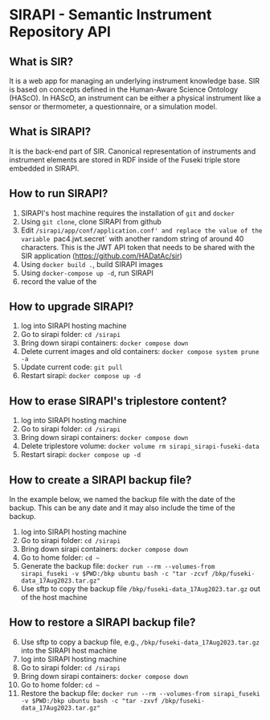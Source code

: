 # SIRAPI - Semantic Instrument Repository API

## What is SIR?

It is a web app for managing an underlying instrument knowledge base. SIR is based on concepts defined in the Human-Aware Science Ontology (HAScO). In HAScO, an instrument can be either a physical instrument like a sensor or thermometer, a questionnaire, or a simulation model.

## What is SIRAPI?

It is the back-end part of SIR. Canonical representation of instruments and instrument elements are stored in RDF inside of the Fuseki triple store embedded in SIRAPI. 

## How to run SIRAPI?

1. SIRAPI's host machine requires the installation of `git` and `docker`
2. Using `git clone`, clone SIRAPI from github
3. Edit `/sirapi/app/conf/application.conf' and replace the value of the variable `pac4.jwt.secret` with another random string of around 40 characters. This is the JWT API token that needs to be shared with the SIR application (https://github.com/HADatAc/sir)
4. Using `docker build .`, build SIRAPI images
5. Using `docker-compose up -d`, run SIRAPI
6. record the value of the 

## How to upgrade SIRAPI?

1. log into SIRAPI hosting machine
2. Go to sirapi folder: `cd /sirapi`
3. Bring down sirapi containers: `docker compose down`
4. Delete current images and old containers: `docker compose system prune -a`
5. Update current code: `git pull`
6. Restart sirapi: `docker compose up -d`

## How to erase SIRAPI's triplestore content?

1. log into SIRAPI hosting machine
2. Go to sirapi folder: `cd /sirapi`
3. Bring down sirapi containers: `docker compose down`
4. Delete triplestore volume: `docker volume rm sirapi_sirapi-fuseki-data`
5. Restart sirapi: `docker compose up -d`

## How to create a SIRAPI backup file?

In the example below, we named the backup file with the date of the backup. This can be any date and it may also include the time of the backup. 

1. log into SIRAPI hosting machine
2. Go to sirapi folder: `cd /sirapi`
3. Bring down sirapi containers: `docker compose down`
4. Go to home folder: `cd ~`
5. Generate the backup file: `docker run --rm --volumes-from sirapi_fuseki -v $PWD:/bkp ubuntu bash -c "tar -zcvf /bkp/fuseki-data_17Aug2023.tar.gz"`
6. Use sftp to copy the backup file `/bkp/fuseki-data_17Aug2023.tar.gz` out of the host machine

## How to restore a SIRAPI backup file?

6. Use sftp to copy a backup file, e.g., `/bkp/fuseki-data_17Aug2023.tar.gz` into the SIRAPI host machine
1. log into SIRAPI hosting machine
2. Go to sirapi folder: `cd /sirapi`
3. Bring down sirapi containers: `docker compose down`
4. Go to home folder: `cd ~`
5. Restore the backup file: `docker run --rm --volumes-from sirapi_fuseki -v $PWD:/bkp ubuntu bash -c "tar -zxvf /bkp/fuseki-data_17Aug2023.tar.gz"`


